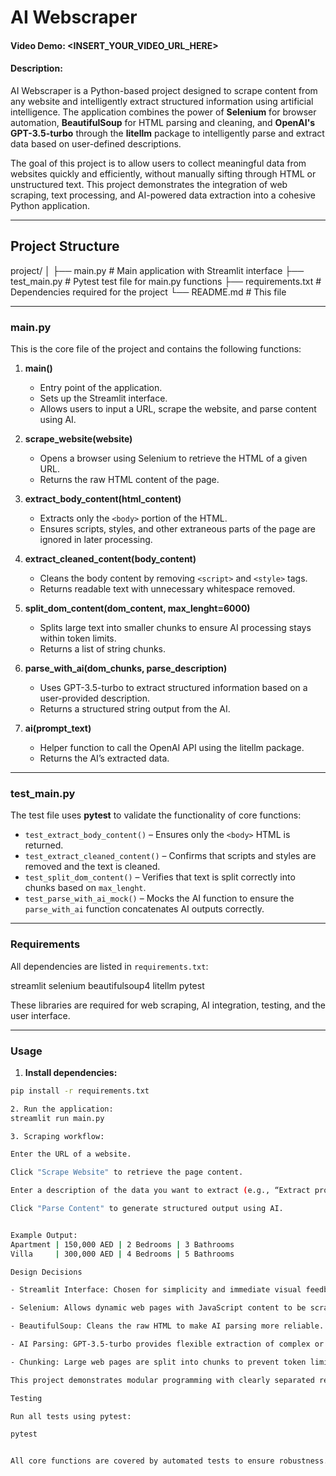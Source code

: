 # AI Webscraper

#### Video Demo: <INSERT_YOUR_VIDEO_URL_HERE>

#### Description:

AI Webscraper is a Python-based project designed to scrape content from any website and intelligently extract structured information using artificial intelligence. The application combines the power of **Selenium** for browser automation, **BeautifulSoup** for HTML parsing and cleaning, and **OpenAI's GPT-3.5-turbo** through the **litellm** package to intelligently parse and extract data based on user-defined descriptions.  

The goal of this project is to allow users to collect meaningful data from websites quickly and efficiently, without manually sifting through HTML or unstructured text. This project demonstrates the integration of web scraping, text processing, and AI-powered data extraction into a cohesive Python application.

---

## Project Structure

project/
│
├── main.py # Main application with Streamlit interface
├── test_main.py # Pytest test file for main.py functions
├── requirements.txt # Dependencies required for the project
└── README.md # This file


---

### main.py

This is the core file of the project and contains the following functions:

1. **main()**  
   - Entry point of the application.
   - Sets up the Streamlit interface.
   - Allows users to input a URL, scrape the website, and parse content using AI.

2. **scrape_website(website)**  
   - Opens a browser using Selenium to retrieve the HTML of a given URL.
   - Returns the raw HTML content of the page.

3. **extract_body_content(html_content)**  
   - Extracts only the `<body>` portion of the HTML.
   - Ensures scripts, styles, and other extraneous parts of the page are ignored in later processing.

4. **extract_cleaned_content(body_content)**  
   - Cleans the body content by removing `<script>` and `<style>` tags.
   - Returns readable text with unnecessary whitespace removed.

5. **split_dom_content(dom_content, max_lenght=6000)**  
   - Splits large text into smaller chunks to ensure AI processing stays within token limits.
   - Returns a list of string chunks.

6. **parse_with_ai(dom_chunks, parse_description)**  
   - Uses GPT-3.5-turbo to extract structured information based on a user-provided description.
   - Returns a structured string output from the AI.

7. **ai(prompt_text)**  
   - Helper function to call the OpenAI API using the litellm package.
   - Returns the AI’s extracted data.

---

### test_main.py

The test file uses **pytest** to validate the functionality of core functions:

- `test_extract_body_content()` – Ensures only the `<body>` HTML is returned.  
- `test_extract_cleaned_content()` – Confirms that scripts and styles are removed and the text is cleaned.  
- `test_split_dom_content()` – Verifies that text is split correctly into chunks based on `max_lenght`.  
- `test_parse_with_ai_mock()` – Mocks the AI function to ensure the `parse_with_ai` function concatenates AI outputs correctly.

---

### Requirements

All dependencies are listed in `requirements.txt`:

streamlit
selenium
beautifulsoup4
litellm
pytest


These libraries are required for web scraping, AI integration, testing, and the user interface.

---

### Usage

1. **Install dependencies:**

```bash
pip install -r requirements.txt

2. Run the application:
streamlit run main.py

3. Scraping workflow:

Enter the URL of a website.

Click "Scrape Website" to retrieve the page content.

Enter a description of the data you want to extract (e.g., “Extract property type, price, and bedrooms”).

Click "Parse Content" to generate structured output using AI.


Example Output:
Apartment | 150,000 AED | 2 Bedrooms | 3 Bathrooms
Villa     | 300,000 AED | 4 Bedrooms | 5 Bathrooms

Design Decisions

- Streamlit Interface: Chosen for simplicity and immediate visual feedback to users.

- Selenium: Allows dynamic web pages with JavaScript content to be scraped accurately.

- BeautifulSoup: Cleans the raw HTML to make AI parsing more reliable.

- AI Parsing: GPT-3.5-turbo provides flexible extraction of complex or irregular data from raw text.

- Chunking: Large web pages are split into chunks to prevent token limits from causing AI failures.

This project demonstrates modular programming with clearly separated responsibilities, making it easy to extend, maintain, or replace components in the future.

Testing

Run all tests using pytest:

pytest


All core functions are covered by automated tests to ensure robustness.


